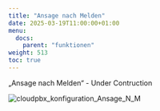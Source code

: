 ```yaml
---
title: "Ansage nach Melden"
date: 2025-03-19T11:00:00+01:00
menu:
  docs:
    parent: "funktionen"
weight: 513
toc: true
---
```


„Ansage nach Melden“ - Under Contruction

![cloudpbx_konfiguration_Ansage_N_M](https://github.com/user-attachments/assets/ce1d0c98-169a-4dd3-a0e0-0b87ede02813)

